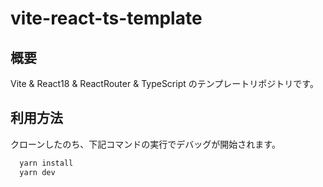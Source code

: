 # vite-react-ts-template

## 概要

Vite & React18 & ReactRouter & TypeScript のテンプレートリポジトリです。

## 利用方法
クローンしたのち、下記コマンドの実行でデバッグが開始されます。
```bash
  yarn install
  yarn dev
```
